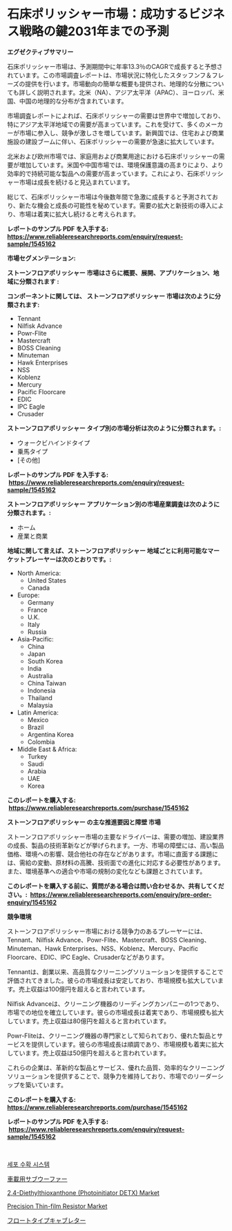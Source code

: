 <p><h1>石床ポリッシャー市場：成功するビジネス戦略の鍵2031年までの予測</h1></p><p><strong>エグゼクティブサマリー</strong></p>
<p><p>石床ポリッシャー市場は、予測期間中に年率13.3％のCAGRで成長すると予想されています。この市場調査レポートは、市場状況に特化したスタッフンフ＆フレーズの提供を行います。市場動向の簡単な概要も提供され、地理的な分散についても詳しく説明されます。北米（NA）、アジア太平洋（APAC）、ヨーロッパ、米国、中国の地理的な分布が含まれています。</p><p>市場調査レポートによれば、石床ポリッシャーの需要は世界中で増加しており、特にアジア太平洋地域での需要が高まっています。これを受けて、多くのメーカーが市場に参入し、競争が激しさを増しています。新興国では、住宅および商業施設の建設ブームに伴い、石床ポリッシャーの需要が急速に拡大しています。</p><p>北米および欧州市場では、家庭用および商業用途における石床ポリッシャーの需要が増加しています。米国や中国市場では、環境保護意識の高まりにより、より効率的で持続可能な製品への需要が高まっています。これにより、石床ポリッシャー市場は成長を続けると見込まれています。</p><p>総じて、石床ポリッシャー市場は今後数年間で急激に成長すると予測されており、新たな機会と成長の可能性を秘めています。需要の拡大と新技術の導入により、市場は着実に拡大し続けると考えられます。</p></p>
<p><strong>レポートのサンプル PDF を入手する: <a href="https://www.reliableresearchreports.com/enquiry/request-sample/1545162">https://www.reliableresearchreports.com/enquiry/request-sample/1545162</a></strong></p>
<p><strong>市場セグメンテーション:</strong></p>
<p><strong> ストーンフロアポリッシャー 市場はさらに概要、展開、アプリケーション、地域に分類されます :</strong></p>
<p><strong>コンポーネントに関しては、 ストーンフロアポリッシャー 市場は次のように分類されます: &nbsp;</strong></p>
<p><ul><li>Tennant</li><li>Nilfisk Advance</li><li>Powr-Flite</li><li>Mastercraft</li><li>BOSS Cleaning</li><li>Minuteman</li><li>Hawk Enterprises</li><li>NSS</li><li>Koblenz</li><li>Mercury</li><li>Pacific Floorcare</li><li>EDIC</li><li>IPC Eagle</li><li>Crusader</li></ul></p>
<p><strong> ストーンフロアポリッシャー タイプ別の市場分析は次のように分類されます。:</strong></p>
<p><ul><li>ウォークビハインドタイプ</li><li>乗馬タイプ</li><li>[その他]</li></ul></p>
<p><strong>レポートのサンプル PDF を入手する: &nbsp;<a href="https://www.reliableresearchreports.com/enquiry/request-sample/1545162">https://www.reliableresearchreports.com/enquiry/request-sample/1545162</a></strong></p>
<p><strong> ストーンフロアポリッシャー アプリケーション別の市場産業調査は次のように分類されます。:</strong></p>
<p><ul><li>ホーム</li><li>産業と商業</li></ul></p>
<p><strong>地域に関して言えば、ストーンフロアポリッシャー 地域ごとに利用可能なマーケットプレーヤーは次のとおりです。:</strong></p>
<p><ul>
    <li>
        North America:
        <ul>
            <li>United States</li>
            <li>Canada</li>
        </ul>
    </li>
    <li>
        Europe:
        <ul>
            <li>Germany</li>
            <li>France</li>
            <li>U.K.</li>
            <li>Italy</li>
            <li>Russia</li>
        </ul>
    </li>
    <li>
        Asia-Pacific:
        <ul>
            <li>China</li>
            <li>Japan</li>
            <li>South Korea</li>
            <li>India</li>
            <li>Australia</li>
            <li>China Taiwan</li>
            <li>Indonesia</li>
            <li>Thailand</li>
            <li>Malaysia</li>
        </ul>
    </li>
    <li>
        Latin America:
        <ul>
            <li>Mexico</li>
            <li>Brazil</li>
            <li>Argentina Korea</li>
            <li>Colombia</li>
        </ul>
    </li>
    <li>
        Middle East & Africa:
        <ul>
            <li>Turkey</li>
            <li>Saudi</li>
            <li>Arabia</li>
            <li>UAE</li>
            <li>Korea</li>
        </ul>
    </li>
    </ul></p>
<p><strong>このレポートを購入する: &nbsp;<a href="https://www.reliableresearchreports.com/purchase/1545162">https://www.reliableresearchreports.com/purchase/1545162</a></strong></p>
<p><strong>ストーンフロアポリッシャー の主な推進要因と障壁 市場</strong></p>
<p><p>ストーンフロアポリッシャー市場の主要なドライバーは、需要の増加、建設業界の成長、製品の技術革新などが挙げられます。一方、市場の障壁には、高い製品価格、環境への影響、競合他社の存在などがあります。市場に直面する課題には、需給の変動、原材料の高騰、技術面での進化に対応する必要性があります。また、環境基準への適合や市場の規制の変化なども課題とされています。</p></p>
<p><strong>このレポートを購入する前に、質問がある場合は問い合わせるか、共有してください。:&nbsp; <a href="https://www.reliableresearchreports.com/enquiry/pre-order-enquiry/1545162">https://www.reliableresearchreports.com/enquiry/pre-order-enquiry/1545162</a></strong></p>
<p><strong>競争環境</strong></p>
<p><p>ストーンフロアポリッシャー市場における競争力のあるプレーヤーには、Tennant、Nilfisk Advance、Powr-Flite、Mastercraft、BOSS Cleaning、Minuteman、Hawk Enterprises、NSS、Koblenz、Mercury、Pacific Floorcare、EDIC、IPC Eagle、Crusaderなどがあります。</p><p>Tennantは、創業以来、高品質なクリーニングソリューションを提供することで評価されてきました。彼らの市場成長は安定しており、市場規模も拡大しています。売上収益は100億円を超えると言われています。</p><p>Nilfisk Advanceは、クリーニング機器のリーディングカンパニーの1つであり、市場での地位を確立しています。彼らの市場成長は着実であり、市場規模も拡大しています。売上収益は80億円を超えると言われています。</p><p>Powr-Fliteは、クリーニング機器の専門家として知られており、優れた製品とサービスを提供しています。彼らの市場成長は順調であり、市場規模も着実に拡大しています。売上収益は50億円を超えると言われています。</p><p>これらの企業は、革新的な製品とサービス、優れた品質、効率的なクリーニングソリューションを提供することで、競争力を維持しており、市場でのリーダーシップを築いています。</p></p>
<p><strong>このレポートを購入する: &nbsp; <a href="https://www.reliableresearchreports.com/purchase/1545162">https://www.reliableresearchreports.com/purchase/1545162</a></strong></p>
<p><strong>レポートのサンプル PDF を入手する: &nbsp;<a href="https://www.reliableresearchreports.com/enquiry/request-sample/1545162">https://www.reliableresearchreports.com/enquiry/request-sample/1545162</a></strong><strong></strong></p>
<p>&nbsp;</p>
<p><p><a href="https://github.com/vsr06p4p49/Market-Research-Report-List-1/blob/main/389373212908.md">세포 수확 시스템</a></p><p><a href="https://github.com/ReganWisoky2023/Market-Research-Report-List-1/blob/main/148533913912.md">車載用サブウーファー</a></p><p><a href="https://www.linkedin.com/pulse/24-diethylthioxanthone-photoinitiator-detx-market-research-lqsse?trackingId=1a7Xm%2BdAF%2BZWt3KNryOFiQ%3D%3D">2,4-Diethylthioxanthone (Photoinitiator DETX) Market</a></p><p><a href="https://github.com/angelajermaine/Market-Research-Report-List-2/blob/main/precision-thin-film-resistor-market.md">Precision Thin-film Resistor Market</a></p><p><a href="https://github.com/cbigkbh02719/Market-Research-Report-List-1/blob/main/425987513911.md">フロートタイプキャブレター</a></p></p>